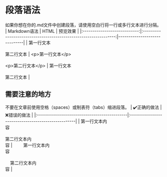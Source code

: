 # 段落语法
如果你想在你的.md文件中创建段落，请使用空白行将一行或多行文本进行分隔。
|         Markdown语法         |                               HTML                               | 预览效果                     |
|:----------------------------:|:----------------------------------------------------------------:|------------------------------|
| 第一行文本<br><br>第二行文本 | &lt;p&gt;第一行文本&lt;/p&gt;<br><br>&lt;p&gt;第二行文本&lt;/p&gt; | 第一行文本<br><br>第二行文本 |
## 需要注意的地方
不要在文章前使用空格（spaces）或制表符（tabs）缩进段落。
|         :heavy_check_mark:正确的做法         |                    :x:错误的做法                   |
|:---------------------------------------------|:---------------------------------------------------|
| 第一行文本内<br>容<br><br>第二行文本内<br>容 |   &nbsp;&nbsp;&nbsp;&nbsp;&nbsp;&nbsp;&nbsp;&nbsp;第一行文本内<br>容<br><br>    &nbsp;&nbsp;&nbsp;&nbsp;第二行文本内<br>容 |